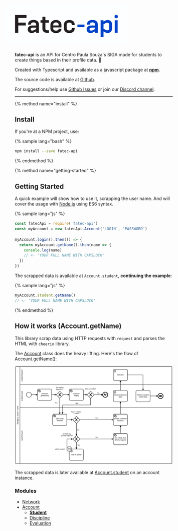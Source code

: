 <div style="width: 400px; margin-left: -34px;">
  <h1>
    <img src="/assets/logo.png" alt="Fatec API"/>
  </h1>
</div>

**fatec-api** is an API for Centro Paula Souza's SIGA made for students to create things based in their profile data. 🙂

Created with Typescript and available as a javascript package at [**npm**](https://www.npmjs.com/package/fatec-api).

The source code is available at [Github](https://github.com/filipemeneses/fatec-api).

For suggestions/help use [Github Issues](https://github.com/filipemeneses/fatec-api/issues) or join our [Discord channel](https://discord.gg/RUv5Kxw).

---
{% method name="install" %}
## Install

If you're at a NPM project, use: 

{% sample lang="bash" %}
```bash
npm install --save fatec-api
```

{% endmethod %}

{% method name="getting-started" %}

## Getting Started

A quick example will show how to use it, scrapping the user name. And will cover the usage with [Node.js](https://nodejs.org/en/) using ES6 syntax.

{% sample lang="js" %}
```js
const fatecApi = require('fatec-api')
const myAccount = new fatecApi.Account('LOGIN', 'PASSWORD')

myAccount.login().then(() => {
  return myAccount.getName().then(name => {
    console.log(name)
    // <- 'YOUR FULL NAME WITH CAPSLOCK'
  })
})
```

The scrapped data is available at `Account.student`, **continuing the example**: 

{% sample lang="js" %}
```js
myAccount.student.getName()
// <- 'YOUR FULL NAME WITH CAPSLOCK'
```
{% endmethod %}

## How it works (Account.getName)

This library scrap data using HTTP requests with `request` and parses the HTML with `cheerio` library.

The [Account](/methods.md) class does the heavy lifting. Here's the flow of Account.getName():


![](/assets/requests.svg)

The scrapped data is later available at [Account.student](/methods/student.md) on an account instance.


### Modules

* [Network](/methods/network.md)
* [Account](/methods.md)
  * [**Student**](/methods/student.md)
  * [Discipline](/methods/discipline.md)
  * [Evaluation](/methods/evaluation.md)
  



